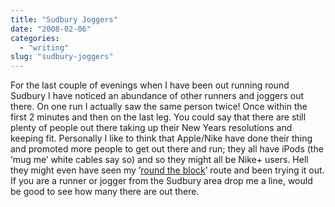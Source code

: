 ```yaml
---
title: "Sudbury Joggers"
date: "2008-02-06"
categories: 
  - "writing"
slug: "sudbury-joggers"
---
```


For the last couple of evenings when I have been out running round Sudbury I have noticed an abundance of other runners and joggers out there. On one run I actually saw the same person twice! Once within the first 2 minutes and then on the last leg. You could say that there are still plenty of people out there taking up their New Years resolutions and keeping fit. Personally I like to think that Apple/Nike have done their thing and promoted more people to get out there and run; they all have iPods (the ‘mug me’ white cables say so) and so they might all be Nike+ users. Hell they might even have seen my ’[round the block](https://nikeplus.nike.com/nikeplus/?l=mapit,1690290893)’ route and been trying it out. If you are a runner or jogger from the Sudbury area drop me a line, would be good to see how many there are out there.
